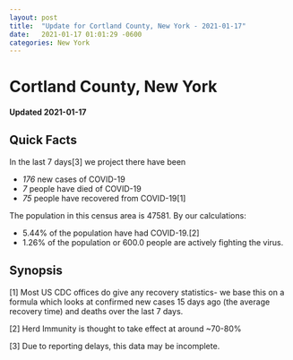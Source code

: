 ```yaml
---
layout: post
title:  "Update for Cortland County, New York - 2021-01-17"
date:   2021-01-17 01:01:29 -0600
categories: New York
---
```


# Cortland County, New York
#### Updated 2021-01-17

## Quick Facts

In the last 7 days[3] we project there have been
- *176* new cases of COVID-19
- *7* people have died of COVID-19
- *75* people have recovered from COVID-19[1]

The population in this census area is 47581. By our calculations:
- 5.44% of the population have had COVID-19.[2]
- 1.26% of the population or 600.0 people are actively fighting the virus.

## Synopsis




[1] Most US CDC offices do give any recovery statistics- we base this on a formula which looks at confirmed new cases
15 days ago (the average recovery time) and deaths over the last 7 days.

[2] Herd Immunity is thought to take effect at around ~70-80%

[3] Due to reporting delays, this data may be incomplete.
 
    
